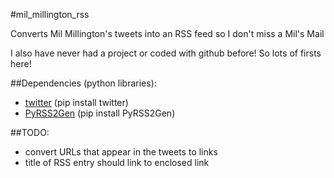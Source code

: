 #mil_millington_rss

Converts Mil Millington's tweets into an RSS feed so I don't miss a Mil's Mail

I also have never had a project or coded with github before! So lots of firsts here!

##Dependencies (python libraries):
* [twitter](https://pypi.python.org/pypi/twitter) (pip install twitter)
* [PyRSS2Gen](http://www.dalkescientific.com/Python/PyRSS2Gen.html) (pip install PyRSS2Gen)

##TODO:
* convert URLs that appear in the tweets to links
* title of RSS entry should link to enclosed link